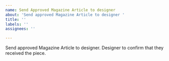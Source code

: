 ```yaml
---
name: Send Approved Magazine Article to designer
about: 'Send approved Magazine Article to designer '
title: ''
labels: ''
assignees: ''

---
```


Send approved Magazine Article to designer. Designer to confirm that they received the piece.

